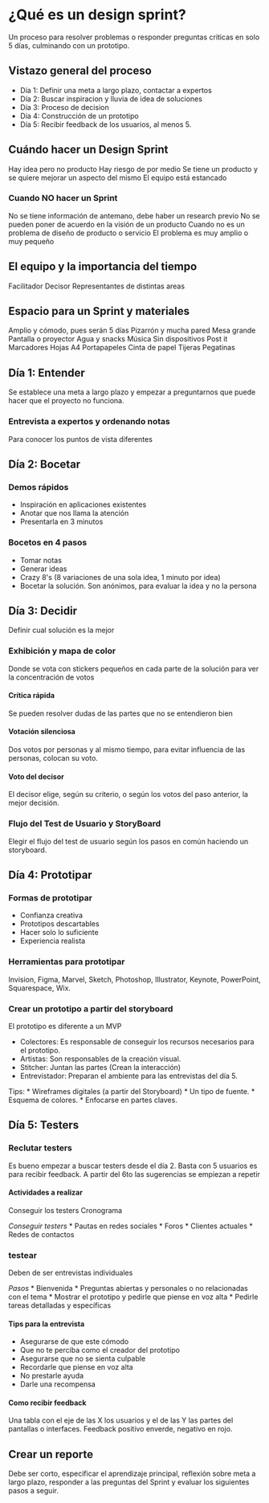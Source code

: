 # ¿Qué es un design sprint?

Un proceso para resolver problemas o responder preguntas criticas en
solo 5 días, culminando con un prototipo.

## Vistazo general del proceso

-   Día 1: Definir una meta a largo plazo, contactar a expertos
-   Día 2: Buscar inspiracion y lluvia de idea de soluciones
-   Día 3: Proceso de decision
-   Día 4: Construcción de un prototipo
-   Día 5: Recibir feedback de los usuarios, al menos 5.

## Cuándo hacer un Design Sprint

Hay idea pero no producto Hay riesgo de por medio Se tiene un producto y
se quiere mejorar un aspecto del mismo El equipo está estancado

### Cuando NO hacer un Sprint

No se tiene información de antemano, debe haber un research previo No se
pueden poner de acuerdo en la visión de un producto Cuando no es un
problema de diseño de producto o servicio El problema es muy amplio o
muy pequeño

## El equipo y la importancia del tiempo

Facilitador Decisor Representantes de distintas areas

## Espacio para un Sprint y materiales

Amplio y cómodo, pues serán 5 días Pizarrón y mucha pared Mesa grande
Pantalla o proyector Agua y snacks Música Sin dispositivos Post it
Marcadores Hojas A4 Portapapeles Cinta de papel Tijeras Pegatinas

## Día 1: Entender

Se establece una meta a largo plazo y empezar a preguntarnos que puede
hacer que el proyecto no funciona.

### Entrevista a expertos y ordenando notas

Para conocer los puntos de vista diferentes

## Día 2: Bocetar

### Demos rápidos

-   Inspiración en aplicaciones existentes
-   Anotar que nos llama la atención
-   Presentarla en 3 minutos

### Bocetos en 4 pasos

-   Tomar notas
-   Generar ideas
-   Crazy 8's (8 variaciones de una sola idea, 1 minuto por idea)
-   Bocetar la solución. Son anónimos, para evaluar la idea y no la
    persona

## Día 3: Decidir

Definir cual solución es la mejor

### Exhibición y mapa de color

Donde se vota con stickers pequeños en cada parte de la solución para
ver la concentración de votos

#### Crítica rápida

Se pueden resolver dudas de las partes que no se entendieron bien

#### Votación silenciosa

Dos votos por personas y al mismo tiempo, para evitar influencia de las
personas, colocan su voto.

#### Voto del decisor

El decisor elige, según su criterio, o según los votos del paso
anterior, la mejor decisión.

### Flujo del Test de Usuario y StoryBoard

Elegir el flujo del test de usuario según los pasos en común haciendo un
storyboard.

## Día 4: Prototipar

### Formas de prototipar

-   Confianza creativa
-   Prototipos descartables
-   Hacer solo lo suficiente
-   Experiencia realista

### Herramientas para prototipar

Invision, Figma, Marvel, Sketch, Photoshop, Illustrator, Keynote,
PowerPoint, Squarespace, Wix.

### Crear un prototipo a partir del storyboard

El prototipo es diferente a un MVP

-   Colectores: Es responsable de conseguir los recursos necesarios para
    el prototipo.
-   Artistas: Son responsables de la creación visual.
-   Stitcher: Juntan las partes (Crean la interacción)
-   Entrevistador: Preparan el ambiente para las entrevistas del día 5.

Tips: \* Wireframes digitales (a partir del Storyboard) \* Un tipo de
fuente. \* Esquema de colores. \* Enfocarse en partes claves.

## Día 5: Testers

### Reclutar testers

Es bueno empezar a buscar testers desde el día 2. Basta con 5 usuarios
es para recibir feedback. A partir del 6to las sugerencias se empiezan a
repetir

#### Actividades a realizar

Conseguir los testers Cronograma

*Conseguir testers* \* Pautas en redes sociales \* Foros \* Clientes
actuales \* Redes de contactos

### testear

Deben de ser entrevistas individuales

*Pasos* \* Bienvenida \* Preguntas abiertas y personales o no
relacionadas con el tema \* Mostrar el prototipo y pedirle que piense en
voz alta \* Pedirle tareas detalladas y específicas

#### Tips para la entrevista

-   Asegurarse de que este cómodo
-   Que no te perciba como el creador del prototipo
-   Asegurarse que no se sienta culpable
-   Recordarle que piense en voz alta
-   No prestarle ayuda
-   Darle una recompensa

#### Como recibir feedback

Una tabla con el eje de las X los usuarios y el de las Y las partes del
pantallas o interfaces. Feedback positivo enverde, negativo en rojo.

## Crear un reporte

Debe ser corto, especificar el aprendizaje principal, reflexión sobre
meta a largo plazo, responder a las preguntas del Sprint y evaluar los
siguientes pasos a seguir.
